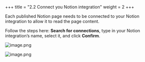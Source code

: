 +++
title = "2.2 Connect you Notion integration"
weight = 2
+++


Each published Notion page needs to be connected to your Notion integration to allow it to read the page content.


Follow the steps here: **Search for connections**, type in your Notion integration’s name, select it, and click **Confirm**.


![image.png](https://prod-files-secure.s3.us-west-2.amazonaws.com/8b3be9f1-97c4-418b-bbaa-d8da15555e46/24665025-cd7b-4ac7-9510-ef94c8546b46/image.png?X-Amz-Algorithm=AWS4-HMAC-SHA256&X-Amz-Content-Sha256=UNSIGNED-PAYLOAD&X-Amz-Credential=AKIAT73L2G45HZZMZUHI%2F20240921%2Fus-west-2%2Fs3%2Faws4_request&X-Amz-Date=20240921T010956Z&X-Amz-Expires=3600&X-Amz-Signature=c77b367bb6212d8338cb91fbb7a608f017a370d44d76f25fd48e10556c22965f&X-Amz-SignedHeaders=host&x-id=GetObject)


![image.png](https://prod-files-secure.s3.us-west-2.amazonaws.com/8b3be9f1-97c4-418b-bbaa-d8da15555e46/239d5572-0136-4d78-baee-b2746d6768ce/image.png?X-Amz-Algorithm=AWS4-HMAC-SHA256&X-Amz-Content-Sha256=UNSIGNED-PAYLOAD&X-Amz-Credential=AKIAT73L2G45HZZMZUHI%2F20240921%2Fus-west-2%2Fs3%2Faws4_request&X-Amz-Date=20240921T010956Z&X-Amz-Expires=3600&X-Amz-Signature=150eb8c5b275c21aba677ae79e095c89eb5c919e90ccd47a0e89d398630cf2b3&X-Amz-SignedHeaders=host&x-id=GetObject)



